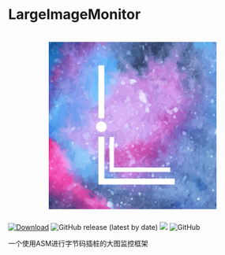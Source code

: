 # LargeImageMonitor

<h1 align="center">
  <img src="wiki/logo.png" height="340" width="340"  alt="logo" />
 </h1>
 
 [![Download](https://api.bintray.com/packages/zzy/imageMonitor/large-image-monitor/images/download.svg?version=1.0.0)](https://bintray.com/zzy/imageMonitor/large-image-monitor/1.0.0/link)
 ![GitHub release (latest by date)](https://img.shields.io/github/v/release/121880399/LargeImageMonitor?color=red)
 ![](https://img.shields.io/badge/language-java-orange.svg)
 ![GitHub](https://img.shields.io/github/license/121880399/LargeImageMonitor)
 
一个使用ASM进行字节码插桩的大图监控框架
